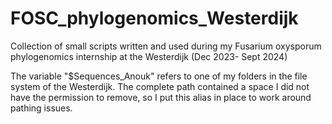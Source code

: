# FOSC_phylogenomics_Westerdijk
Collection of small scripts written and used during my Fusarium oxysporum phylogenomics internship at the Westerdijk (Dec 2023- Sept 2024)

The variable "$Sequences_Anouk" refers to one of my folders in the file system of the Westerdijk. The complete path contained a space I did not have the permission to remove, so I put this alias in place to work around pathing issues.

